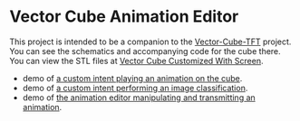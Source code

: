 # Vector Cube Animation Editor

This project is intended to be a companion to the [Vector-Cube-TFT] project. You can see the schematics and accompanying code for the cube there. You can view the STL files at [Vector Cube Customized With Screen].

- demo of [a custom intent playing an animation on the cube].
- demo of [a custom intent performing an image classification].
- demo of [the animation editor manipulating and transmitting an animation].

[a custom intent playing an animation on the cube]: <https://youtu.be/nP3h5EDbyXo>
[a custom intent performing an image classification]: <https://youtu.be/6ILSga8wy7s>
[the animation editor manipulating and transmitting an animation]: <https://youtu.be/6XQODFT1Ack>

[Vector-Cube-TFT]: <https://github.com/BillMerryman/Vector-Cube-TFT>
[Vector Cube Customized With Screen]: <https://www.thingiverse.com/thing:6344837>